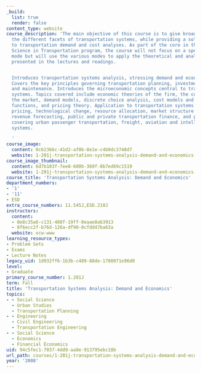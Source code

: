 ```yaml
---
_build:
  list: true
  render: false
content_type: website
course_description: 'The main objective of this course is to give broad insight into
  the different facets of transportation systems, while providing a solid introduction
  to transportation demand and cost analyses. As part of the core in the Master of
  Science in Transportation program, the course will not focus on a specific transportation
  mode but will use the various modes to apply the theoretical and analytical concepts
  presented in the lectures and readings.


  Introduces transportation systems analysis, stressing demand and economic aspects.
  Covers the key principles governing transportation planning, investment, operations
  and maintenance. Introduces the microeconomic concepts central to transportation
  systems. Topics covered include economic theories of the firm, the consumer, and
  the market, demand models, discrete choice analysis, cost models and production
  functions, and pricing theory. Application to transportation systems include congestion
  pricing, technological change, resource allocation, market structure and regulation,
  revenue forecasting, public and private transportation finance, and project evaluation;
  covering urban passenger transportation, freight, aviation and intelligent transportation
  systems.

  '
course_image:
  content: 0c62366c-41d2-af0b-8e1e-c4b9dc3748d7
  website: 1-201j-transportation-systems-analysis-demand-and-economics-fall-2008
course_image_thumbnail:
  content: 6d7b103f-7ee8-600b-369f-8b7ed69c1519
  website: 1-201j-transportation-systems-analysis-demand-and-economics-fall-2008
course_title: 'Transportation Systems Analysis: Demand and Economics'
department_numbers:
- '1'
- '11'
- ESD
extra_course_numbers: 11.545J,ESD.210J
instructors:
  content:
  - 0e8c35a6-c131-408f-19ff-0eaae8ab3913
  - 8f6ecc2f-b76d-126a-df90-0cfdd47ba63a
  website: ocw-www
learning_resource_types:
- Problem Sets
- Exams
- Lecture Notes
legacy_uid: 1d932ff6-1b3b-c489-88de-1780971e96d0
level:
- Graduate
primary_course_number: 1.201J
term: Fall
title: 'Transportation Systems Analysis: Demand and Economics'
topics:
- - Social Science
  - Urban Studies
  - Transportation Planning
- - Engineering
  - Civil Engineering
  - Transportation Engineering
- - Social Science
  - Economics
  - Financial Economics
uid: 94c5fec1-7037-4dd9-aa8e-913795ebc18b
url_path: courses/1-201j-transportation-systems-analysis-demand-and-economics-fall-2008
year: '2008'
---
```

